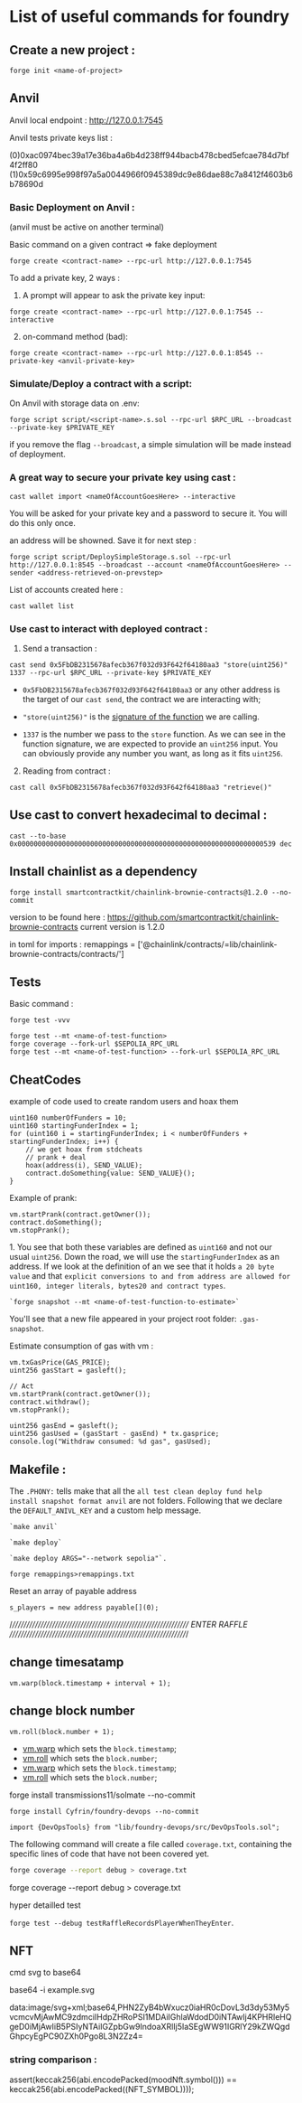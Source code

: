 # List of useful commands for foundry

## Create a new project : 

```
forge init <name-of-project>
```

## Anvil
Anvil local endpoint : http://127.0.0.1:7545

Anvil tests private keys list : 

(0)0xac0974bec39a17e36ba4a6b4d238ff944bacb478cbed5efcae784d7bf4f2ff80
(1)0x59c6995e998f97a5a0044966f0945389dc9e86dae88c7a8412f4603b6b78690d


### Basic Deployment on Anvil :

(anvil must be active on another terminal)

Basic command on a given contract => fake deployment

```
forge create <contract-name> --rpc-url http://127.0.0.1:7545
```

To add a private key, 2 ways : 

1) A prompt will appear to ask the private key input:

```
forge create <contract-name> --rpc-url http://127.0.0.1:7545 --interactive
```

2) on-command method (bad):

```
forge create <contract-name> --rpc-url http://127.0.0.1:8545 --private-key <anvil-private-key>
```

### Simulate/Deploy a contract with a script: 

On Anvil with storage data on .env: 

```
forge script script/<script-name>.s.sol --rpc-url $RPC_URL --broadcast --private-key $PRIVATE_KEY
```
if you remove the flag `--broadcast`, a simple simulation will be made instead of deployment.

### A great way to secure your private key using cast : 

```
cast wallet import <nameOfAccountGoesHere> --interactive
```
You will be asked for your private key and a password to secure it. You will do this only once.

an address will be showned. Save it for next step : 

```
forge script script/DeploySimpleStorage.s.sol --rpc-url http://127.0.0.1:8545 --broadcast --account <nameOfAccountGoesHere> --sender <address-retrieved-on-prevstep>
```

List of accounts created here : 

```
cast wallet list
```

### Use cast to interact with deployed contract : 

1) Send a transaction : 

```
cast send 0x5FbDB2315678afecb367f032d93F642f64180aa3 "store(uint256)" 1337 --rpc-url $RPC_URL --private-key $PRIVATE_KEY
```

* `0x5FbDB2315678afecb367f032d93F642f64180aa3` or any other address is the target of our `cast send`, the contract we are interacting with;

* `"store(uint256)"` is the [signature of the function](https://ethereum.stackexchange.com/questions/135205/what-is-a-function-signature-and-function-selector-in-solidity-and-evm-language) we are calling.

* `1337` is the number we pass to the `store` function. As we can see in the function signature, we are expected to provide an `uint256` input. You can obviously provide any number you want, as long as it fits `uint256`.

2) Reading from contract :

```
cast call 0x5FbDB2315678afecb367f032d93F642f64180aa3 "retrieve()"
```

## Use cast to convert hexadecimal to decimal :

```
cast --to-base 0x0000000000000000000000000000000000000000000000000000000000000539 dec
```

## Install chainlist as a dependency

```
forge install smartcontractkit/chainlink-brownie-contracts@1.2.0 --no-commit
```

version to be found here : https://github.com/smartcontractkit/chainlink-brownie-contracts
current version is 1.2.0 


in toml for imports : 
remappings = ['@chainlink/contracts/=lib/chainlink-brownie-contracts/contracts/']

## Tests

Basic command : 

```
forge test -vvv
```

```
forge test --mt <name-of-test-function>
forge coverage --fork-url $SEPOLIA_RPC_URL
forge test --mt <name-of-test-function> --fork-url $SEPOLIA_RPC_URL
```


## CheatCodes

example of code used to create random users and hoax them

```
uint160 numberOfFunders = 10;
uint160 startingFunderIndex = 1;
for (uint160 i = startingFunderIndex; i < numberOfFunders + startingFunderIndex; i++) {
    // we get hoax from stdcheats
    // prank + deal
    hoax(address(i), SEND_VALUE);
    contract.doSomething{value: SEND_VALUE}();
}
``` 

Example of prank:

```
vm.startPrank(contract.getOwner());
contract.doSomething();
vm.stopPrank();
```

1\. You see that both these variables are defined as `uint160` and not our usual `uint256`. Down the road, we will use the `startingFunderIndex` as an address. If we look at the definition of an we see that it holds `a 20 byte value` and that `explicit conversions to and from address are allowed for uint160, integer literals, bytes20 and contract types`.

```
`forge snapshot --mt <name-of-test-function-to-estimate>`
```

You'll see that a new file appeared in your project root folder: `.gas-snapshot`.


Estimate consumption of gas with vm :

``` 
vm.txGasPrice(GAS_PRICE);
uint256 gasStart = gasleft();

// Act
vm.startPrank(contract.getOwner());
contract.withdraw();
vm.stopPrank();

uint256 gasEnd = gasleft();
uint256 gasUsed = (gasStart - gasEnd) * tx.gasprice;
console.log("Withdraw consumed: %d gas", gasUsed);
``` 


## Makefile :

The `.PHONY:` tells make that all the `all test clean deploy fund help install snapshot format anvil` are not folders. Following that we declare the `DEFAULT_ANIVL_KEY` and a custom help message.

``` 
`make anvil`

`make deploy`

`make deploy ARGS="--network sepolia"`.

``` 

``` 
forge remappings>remappings.txt
``` 

Reset an array of payable address 

 ``` 
 s_players = new address payable[](0);
 ``` 

/*//////////////////////////////////////////////////////////////
                           ENTER RAFFLE
//////////////////////////////////////////////////////////////*/

## change timesatamp 

 ``` 
vm.warp(block.timestamp + interval + 1);

 ``` 
 
## change block number 

 ``` 
vm.roll(block.number + 1);
 ``` 
* [vm.warp](https://book.getfoundry.sh/cheatcodes/warp?highlight=warp#warp) which sets the `block.timestamp`;
* [vm.roll](https://book.getfoundry.sh/cheatcodes/roll?highlight=roll#roll) which sets the `block.number`;
* [vm.warp](https://book.getfoundry.sh/cheatcodes/warp?highlight=warp#warp) which sets the `block.timestamp`;
* [vm.roll](https://book.getfoundry.sh/cheatcodes/roll?highlight=roll#roll) which sets the `block.number`;

forge install transmissions11/solmate --no-commit

`forge install Cyfrin/foundry-devops --no-commit`

`import {DevOpsTools} from "lib/foundry-devops/src/DevOpsTools.sol";`


The following command will create a file called `coverage.txt`, containing the specific lines of code that have not been covered yet.

```bash
forge coverage --report debug > coverage.txt
```

forge coverage --report debug > coverage.txt

 
 hyper detailled test 

`forge test --debug testRaffleRecordsPlayerWhenTheyEnter`.


## NFT 

cmd svg to base64 

base64 -i example.svg

data:image/svg+xml;base64,PHN2ZyB4bWxucz0iaHR0cDovL3d3dy53My5vcmcvMjAwMC9zdmciIHdpZHRoPSI1MDAiIGhlaWdodD0iNTAwIj4KPHRleHQgeD0iMjAwIiB5PSIyNTAiIGZpbGw9IndoaXRlIj5IaSEgWW91IGRlY29kZWQgdGhpcyEgPC90ZXh0Pgo8L3N2Zz4=



### string comparison :


assert(keccak256(abi.encodePacked(moodNft.symbol())) == keccak256(abi.encodePacked((NFT_SYMBOL))));